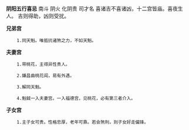 **阴阳五行喜忌**
南斗 阴火 化阴贵 司才名
喜诸吉不喜诸凶，十二宫皆庙。喜夜生人。
吉则得助，凶则受扰。

**兄弟宫**
```
    1.同天魁。唯抵抗诸煞之力，不如天魁。
```

**夫妻宫**
```
    1.带桃花，主得异性贵人。

    2.嫌昌曲桃花阎，易有外遇。

    3.解同天魁。

    4.魁鉞一入夫妻宫。一入福德宫，见桃花，必有第三者介入。
```

**子女宫**
```
    1.主子女可贵。性格忠厚，老年可靠。若会煞刑，则子女好走偏锋。
```